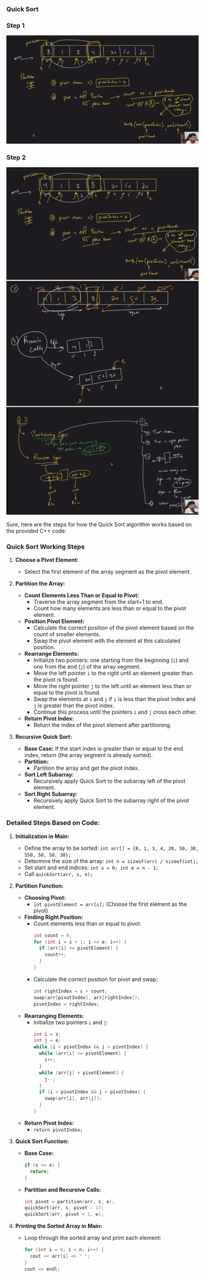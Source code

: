 ### Quick Sort
### Step 1
![image](image.png)
### Step 2
![image](image_2.png)
![image](image_3.png)
![image](image_4.png)

Sure, here are the steps for how the Quick Sort algorithm works based on the provided C++ code:

### Quick Sort Working Steps

1. **Choose a Pivot Element:**
   - Select the first element of the array segment as the pivot element.

2. **Partition the Array:**
   - **Count Elements Less Than or Equal to Pivot:**
     - Traverse the array segment from the start+1 to end.
     - Count how many elements are less than or equal to the pivot element.
   - **Position Pivot Element:**
     - Calculate the correct position of the pivot element based on the count of smaller elements.
     - Swap the pivot element with the element at this calculated position.
   - **Rearrange Elements:**
     - Initialize two pointers: one starting from the beginning (`i`) and one from the end (`j`) of the array segment.
     - Move the left pointer `i` to the right until an element greater than the pivot is found.
     - Move the right pointer `j` to the left until an element less than or equal to the pivot is found.
     - Swap the elements at `i` and `j` if `i` is less than the pivot index and `j` is greater than the pivot index.
     - Continue this process until the pointers `i` and `j` cross each other.
   - **Return Pivot Index:**
     - Return the index of the pivot element after partitioning.

3. **Recursive Quick Sort:**
   - **Base Case:** If the start index is greater than or equal to the end index, return (the array segment is already sorted).
   - **Partition:**
     - Partition the array and get the pivot index.
   - **Sort Left Subarray:**
     - Recursively apply Quick Sort to the subarray left of the pivot element.
   - **Sort Right Subarray:**
     - Recursively apply Quick Sort to the subarray right of the pivot element.

### Detailed Steps Based on Code:

1. **Initialization in Main:**
   - Define the array to be sorted: `int arr[] = {8, 1, 3, 4, 20, 50, 30, 550, 50, 50, 30};`
   - Determine the size of the array: `int n = sizeof(arr) / sizeof(int);`
   - Set start and end indices: `int s = 0; int e = n - 1;`
   - Call `quickSort(arr, s, e);`

2. **Partition Function:**
   - **Choosing Pivot:**
     - `int pivotElement = arr[s];` (Choose the first element as the pivot)
   - **Finding Right Position:**
     - Count elements less than or equal to pivot:
       ```cpp
       int count = 0;
       for (int i = s + 1; i <= e; i++) {
         if (arr[i] <= pivotElement) {
           count++;
         }
       }
       ```
     - Calculate the correct position for pivot and swap:
       ```cpp
       int rightIndex = s + count;
       swap(arr[pivotIndex], arr[rightIndex]);
       pivotIndex = rightIndex;
       ```
   - **Rearranging Elements:**
     - Initialize two pointers `i` and `j`:
       ```cpp
       int i = s;
       int j = e;
       while (i < pivotIndex && j > pivotIndex) {
         while (arr[i] <= pivotElement) {
           i++;
         }
         while (arr[j] > pivotElement) {
           j--;
         }
         if (i < pivotIndex && j > pivotIndex) {
           swap(arr[i], arr[j]);
         }
       }
       ```
   - **Return Pivot Index:**
     - `return pivotIndex;`

3. **Quick Sort Function:**
   - **Base Case:**
     ```cpp
     if (s >= e) {
       return;
     }
     ```
   - **Partition and Recursive Calls:**
     ```cpp
     int pivot = partition(arr, s, e);
     quickSort(arr, s, pivot - 1);
     quickSort(arr, pivot + 1, e);
     ```

4. **Printing the Sorted Array in Main:**
   - Loop through the sorted array and print each element:
     ```cpp
     for (int i = 0; i < n; i++) {
       cout << arr[i] << " ";
     }
     cout << endl;
     ```

     